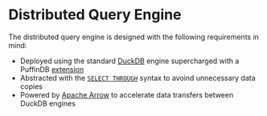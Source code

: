 # Distributed Query Engine
The distributed query engine is designed with the following requirements in mind:
- Deployed using the standard [DuckDB](https://duckdb.org/) engine supercharged with a PuffinDB [extension](https://duckdb.org/docs/extensions/overview)
- Abstracted with the [`SELECT THROUGH`](../EDDI.md#implementation) syntax to avoind unnecessary data copies
- Powered by [Apache Arrow](https://arrow.apache.org/) to accelerate data transfers between DuckDB engines
